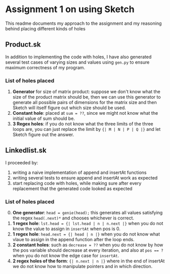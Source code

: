 # Assignment 1 on using Sketch

This readme documents my approach to the assignment and my reasoning behind placing different kinds of holes

## Product.sk

In addition to implementing the code with holes, I have also generated several test cases of varying sizes and values using `gen.py` to ensure maximum correctness of my program.

### List of holes placed

1. **Generator** for size of matrix product: suppose we don't know what the size of the product matrix should be, then we can use this generator to generate all possible pairs of dimensions for the matrix size and then Sketch will itself figure out which size should be used.
2. **Constant hole**: placed at `sum = ??`, since we might not know what the initial value of sum should be.
3. **3 Regex holes**: if you do not know what the three limits of the three loops are, you can just replace the limit by `{| M | N | P | Q |}` and let Sketch figure out the answer.

## Linkedlist.sk

I proceeded by:

1. writing a naive implementation of append and insertAt functions
2. writing several tests to ensure append and insertAt work as expected
3. start replacing code with holes, while making sure after every replacement that the generated code looked as expected

### List of holes placed

0. **One generator**: `head = genie(head);` this generates all values satisfying the regex `head(.next)*` and chooses whichever is correct.
1. **1 regex hole**:  `lst.head = {| lst.head | n | n.next |}` when you do not know the value to assign in `insertAt` when pos is 0.
2. **1 regex hole**: `head.next = {| head | n |}` when you do not know what vlaue to assign in the append function after the loop ends.
3. **2 constant holes**: such as `decrease = ??` when you do not know by how the pos variable should decrease at every iteration, and also at `pos == ?` when you do not know the edge case for `insertAt`.
4. **2 regex holes of the form**: `{| n.next | n |}` where in the end of insertAt we do not know how to manipulate pointers and in which direction.